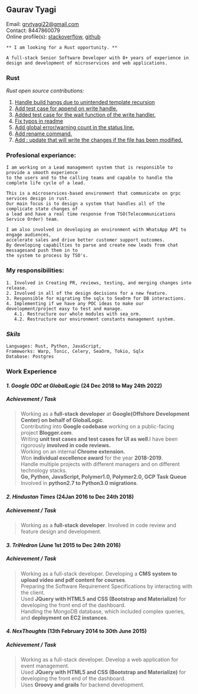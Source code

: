 ## Gaurav Tyagi

Email: grvtyagi22@gmail.com <br>
Contact: 8447860079 <br>
Online profile(s): [stackoverflow](https://stackoverflow.com/users/3405842/grvtyagi), [github](https://github.com/grv07/)
```
** I am looking for a Rust opportunity. **

A full-stack Senior Software Developer with 8+ years of experience in
design and development of microservices and web applications.
```

### Rust
*Rust open source contributions:*

1. [Handle build hangs due to unintended template recursion](https://github.com/djc/askama/pull/539)
2. [Add test case for append on write handle.](https://github.com/jonhoo/left-right/pull/89)
3. [Added test case for the wait function of the write handler.](https://github.com/jonhoo/left-right/pull/90)
4. [Fix typos in readme](https://github.com/jonhoo/fantoccini/pull/165)
5. [Add global error/warning count in the status line.](https://github.com/helix-editor/helix/pull/4569)
6. [Add rename command.](https://github.com/helix-editor/helix/pull/4514)
7. [Add : update that will write the changes if the file has been modified.](https://github.com/helix-editor/helix/pull/4426)

### **Profesional experiance:**
```
I am working on a Lead management system that is responsible to provide a smooth experience
to the users and to the calling teams and capable to handle the complete life cycle of a lead.

This is a microservices-based environment that communicate on grpc services design in rust.
Our main focus is to design a system that handles all of the complicate state changes of 
a lead and have a real time response from TSO(Telecommunications Service Order) team.

I am also involved in developing an environment with WhatsApp API to engage audiences, 
accelerate sales and drive better customer support outcomes. 
By developing capabilties to parse and create new leads from chat messagesand push them in to
the system to process by TSO's.
```

### **My responsibilities:**
```
1. Involved in Creating PR, reviews, testing, and merging changes into release.
2. Involved in all of the design decisions for a new feature.
3. Responsible for migrating the sqlx to SeaOrm for DB interactions.
4. Implementing if we have any POC ideas to make our development/project easy to test and manage.
   4.1. Restructure our whole modules with sea_orm.
   4.2. Restructure our environment constants management system.
```

### *Skils*
```
Languages: Rust, Python, JavaScript,
Frameworks: Warp, Tonic, Celery, SeaOrm, Tokio, Sqlx
Database: Postgres
```

### **Work Experience**

#### *1. Google ODC at GlobalLogic* (24 Dec 2018 to May 24th 2022)

##### Achievement / Task
> Working as a **full-stack developer** at **Google(Offshore Development Center) on behalf of GlobalLogic**.<br>
  Contributing into **Google codebase** working on a public-facing project **Blogger.com**.<br>
  Writing **unit test cases and test cases for UI as well**.I have been rigorously **involved in code reviews.**<br>
  Working on an internal **Chrome extension**.<br>
  Won **individual excellence award** for the year **2018-2019**.<br>
  Handle multiple projects with different managers and on different technology stacks.<br>
  **Go, Python, JavaScript, Polymer1.0, Polymer2.0, GCP Task Queue**
  Involved in **python2.7 to Python3.0 migrations**.


#### *2. Hindustan Times* (24Jan 2016 to Dec 24th 2018)

##### Achievement / Task
> Working as a **full-stack developer**.
  Involved in code review and feature design and development.

#### *3. TriHedron* (June 1st 2015 to Dec 24th 2016)

##### Achievement / Task
 > Working as a full-stack developer.
 Developing a **CMS system to upload video and pdf content for courses**.<br>
 Preparing the Software Requirement Specifications by interacting with the client.<br>
 Used **JQuery with HTML5 and CSS (Bootstrap and Materialize)** for developing the front end of the dashboard.<br>
 Handling the MongoDB database, which included complex queries, and **deployment on EC2 instances**.<br>

#### *4. NexThoughts* (13th February 2014 to 30th June 2015)

##### Achievement / Task
>  Working as a full-stack developer.
  Develop a web application for event management.<br>
  Used **JQuery with HTML5 and CSS (Bootstrap and Materialize)** for developing the front end of the dashboard.<br>
  Uses **Groovy and grails** for backend development.
